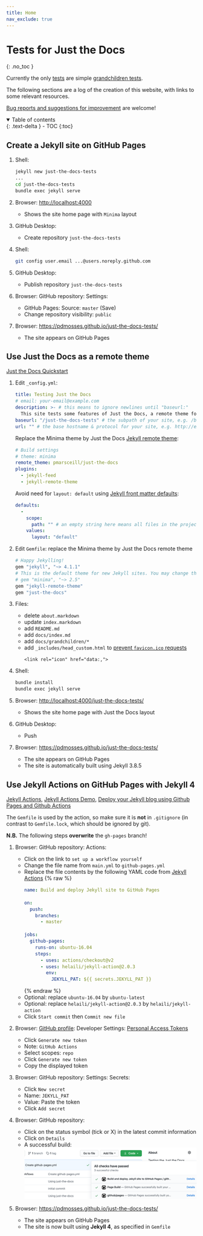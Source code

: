 ```yaml
---
title: Home
nav_exclude: true
---
```


# Tests for Just the Docs
{: .no_toc }

Currently the only [tests](docs/) are simple [grandchildren tests](docs/grandchildren/).

The following sections are a log of the creation of this website, with links to some relevant resources.

[Bug reports and suggestions for improvement](https://github.com/pdmosses/just-the-docs-tests/issues) are welcome!

<details open markdown="block">
   <summary>
     Table of contents
   </summary>
   {: .text-delta }
 - TOC
 {:toc}
 </details>


## Create a Jekyll site on GitHub Pages

1.  Shell:
    ```sh
    jekyll new just-the-docs-tests
    ...
    cd just-the-docs-tests
    bundle exec jekyll serve
    ```

2.  Browser: <http://localhost:4000>
    - Shows the site home page with `Minima` layout

3.  GitHub Desktop:
    - Create repository `just-the-docs-tests`

4.  Shell:
    ```sh
    git config user.email ...@users.noreply.github.com
    ```
    
5.  GitHub Desktop:
    - Publish repository `just-the-docs-tests`

6.  Browser: GitHub repository: Settings:
    - GitHub Pages: Source: `master` (Save)
    - Change repository visibility: `public`

7. Browser: <https://pdmosses.github.io/just-the-docs-tests/>
    - The site appears on GitHub Pages

## Use Just the Docs as a remote theme

[Just the Docs Quickstart]

1.  Edit `_config.yml`:
    ```yaml
    title: Testing Just the Docs
    # email: your-email@example.com
    description: >- # this means to ignore newlines until "baseurl:"
      This site tests some features of Just the Docs, a remote theme for Jekyll on GitHub Pages.
    baseurl: "/just-the-docs-tests" # the subpath of your site, e.g. /blog
    url: "" # the base hostname & protocol for your site, e.g. http://example.com
    ```
    
    Replace the Minima theme by Just the Docs [Jekyll remote theme]\:
    ```yaml
    # Build settings
    # theme: minima
    remote_theme: pmarsceill/just-the-docs
    plugins:
      - jekyll-feed
      - jekyll-remote-theme
    ```
    
    Avoid need for `layout: default` using [Jekyll front matter defaults]\:
    ```yaml
    defaults:
      -
        scope:
          path: "" # an empty string here means all files in the project
        values:
          layout: "default"
    ```

2.  Edit `Gemfile`: replace the Minima theme by Just the Docs remote theme
    ```ruby
    # Happy Jekylling!
    gem "jekyll", "~> 4.1.1"
    # This is the default theme for new Jekyll sites. You may change this to anything you like.
    # gem "minima", "~> 2.5"
    gem "jekyll-remote-theme"
    gem "just-the-docs"
    ```

3.  Files:
    - delete `about.markdown`
    - update `index.markdown`
    - add `README.md`
    - add `docs/index.md`
    - add `docs/grandchildren/*`
    - add `_includes/head_custom.html` to [prevent `favicon.ico` requests]
      ```
      <link rel="icon" href="data:,">
      ```
    
4.  Shell:
    ```sh
    bundle install
    bundle exec jekyll serve
    ```

5.  Browser: <http://localhost:4000/just-the-docs-tests/>
    - Shows the site home page with Just the Docs layout

6.  GitHub Desktop:
    - Push

7.  Browser: <https://pdmosses.github.io/just-the-docs-tests/>
    - The site appears on GitHub Pages
    - The site is automatically built using Jekyll 3.8.5

## Use Jekyll Actions on GitHub Pages with Jekyll 4

[Jekyll Actions], [Jekyll Actions Demo], [Deploy your Jekyll blog using Github Pages and Github Actions]

The `Gemfile` is used by the action, so make sure it is **not** in `.gitignore`
(in contrast to `Gemfile.lock`, which should be ignored by git).

**N.B.** The following steps **overwrite** the `gh-pages` branch!

1.  Browser: GitHub repository: Actions:
    - Click on the link to `set up a workflow yourself`
    - Change the file name from `main.yml` to `github-pages.yml`
    - Replace the file contents by the following YAML code from [Jekyll Actions]
      {% raw %}
      ```yaml
      name: Build and deploy Jekyll site to GitHub Pages

      on:
        push:
          branches:
            - master

      jobs:
        github-pages:
          runs-on: ubuntu-16.04
          steps:
            - uses: actions/checkout@v2
            - uses: helaili/jekyll-action@2.0.3
              env:
                JEKYLL_PAT: ${{ secrets.JEKYLL_PAT }}
      ```
      {% endraw %}
    - Optional: replace `ubuntu-16.04` by `ubuntu-latest`
    - Optional: replace `helaili/jekyll-action@2.0.3` by `helaili/jekyll-action`
    - Click `Start commit` then `Commit new file`

2.  Browser: [GitHub profile]\: Developer Settings: [Personal Access Tokens]
    - Click `Generate new token`
    - Note: `GitHub Actions`
    - Select scopes: `repo`
    - Click `Generate new token`
    - Copy the displayed token

3.  Browser: GitHub repository: Settings: Secrets:
    - Click `New secret`
    - Name: `JEKYLL_PAT`
    - Value: Paste the token
    - Click `Add secret`

4. Browser: GitHub repository:
    - Click on the status symbol (tick or X) in the latest commit information
    - Click on `Details`
    - A successful build: ![screenshot](assets/images/workflow-details.png)

5.  Browser: <https://pdmosses.github.io/just-the-docs-tests/>
    - The site appears on GitHub Pages
    - The site is now built using **Jekyll 4**, as specified in `Gemfile`


[Just the Docs Quickstart]: https://pmarsceill.github.io/just-the-docs/#quick-start-use-as-a-github-pages-remote-theme

[Jekyll remote theme]: https://github.com/benbalter/jekyll-remote-theme

[Jekyll front matter defaults]: https://jekyllrb.com/docs/configuration/front-matter-defaults/

[Prevent `favicon.ico` requests]: https://stackoverflow.com/questions/1321878/how-to-prevent-favicon-ico-requests

[Jekyll Actions]: https://jekyllrb.com/docs/continuous-integration/github-actions/

[Jekyll Actions Demo]: https://github.com/MichaelCurrin/jekyll-actions-quickstart

[Deploy your Jekyll blog using Github Pages and Github Actions]: https://sujaykundu.com/blog/post/deploy-jekyll-using-github-pages-and-github-actions#/

[GitHub Profile]: https://github.com/settings/profile

[Personal Access Tokens]: https://github.com/settings/tokens
